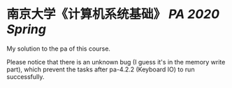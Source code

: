 # 南京大学《计算机系统基础》 *PA 2020 Spring*

My solution to the pa of this course.

Please notice that there is an unknown bug (I guess it's in the memory write part), which prevent the tasks after pa-4.2.2 (Keyboard IO) to run successfully.
